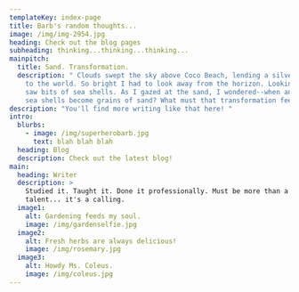 ```yaml
---
templateKey: index-page
title: Barb's random thoughts...
image: /img/img-2954.jpg
heading: Check out the blog pages
subheading: thinking...thinking...thinking...
mainpitch:
  title: Sand. Transformation.
  description: " Clouds swept the sky above Coco Beach, lending a silvery patina
    to the world. So bright I had to look away from the horizon. Looking down, I
    saw bits of sea shells. As I gazed at the sand, I wondered--when and how do
    sea shells become grains of sand? What must that transformation feel like?"
description: "You'll find more writing like that here! "
intro:
  blurbs:
    - image: /img/superherobarb.jpg
      text: blah blah blah
  heading: Blog
  description: Check out the latest blog!
main:
  heading: Writer
  description: >
    Studied it. Taught it. Done it professionally. Must be more than a skill..a
    talent... it's a calling.
  image1:
    alt: Gardening feeds my soul.
    image: /img/gardenselfie.jpg
  image2:
    alt: Fresh herbs are always delicious!
    image: /img/rosemary.jpg
  image3:
    alt: Howdy Ms. Coleus.
    image: /img/coleus.jpg
---
```

